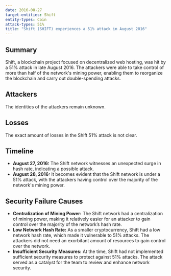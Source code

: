 ```yaml
---
date: 2016-08-27
target-entities: Shift
entity-types: Coin
attack-types: 51%
title: "Shift (SHIFT) experiences a 51% attack in August 2016"
---
```


## Summary

Shift, a blockchain project focused on decentralized web hosting, was hit by a 51% attack in late August 2016. The attackers were able to take control of more than half of the network's mining power, enabling them to reorganize the blockchain and carry out double-spending attacks.

## Attackers

The identities of the attackers remain unknown.

## Losses

The exact amount of losses in the Shift 51% attack is not clear. 

## Timeline

- **August 27, 2016:** The Shift network witnesses an unexpected surge in hash rate, indicating a possible attack.
- **August 28, 2016:** It becomes evident that the Shift network is under a 51% attack, with the attackers having control over the majority of the network's mining power.

## Security Failure Causes

- **Centralization of Mining Power:** The Shift network had a centralization of mining power, making it relatively easier for an attacker to gain control over the majority of the network’s hash rate.
- **Low Network Hash Rate:** As a smaller cryptocurrency, Shift had a low network hash rate, which made it vulnerable to 51% attacks. The attackers did not need an exorbitant amount of resources to gain control over the network.
- **Insufficient Security Measures:** At the time, Shift had not implemented sufficient security measures to protect against 51% attacks. The attack served as a catalyst for the team to review and enhance network security.
